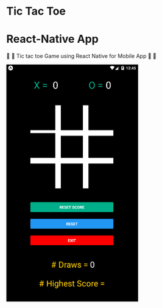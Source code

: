 # Tic Tac Toe
# React-Native App


:fallen_leaf:  :leaves: Tic tac toe Game using React Native for Mobile App :leaves: :fallen_leaf:


  ![alt text](./image/TicTacToe.png)
